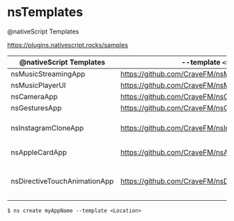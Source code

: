 # nsTemplates

@nativeScript Templates

https://plugins.nativescript.rocks/samples


| @nativeScript Templates | --template `<Location>`                        | Version   | Particularity |
|-------------------------|------------------------------------------------|-----------|---------------|
| nsMusicStreamingApp     | https://github.com/CraveFM/nsMusicStreamingApp | {N} 7.0 | |
| nsMusicPlayerUI         | https://github.com/CraveFM/nsMusicPlayerUI     | {N} 7.0 | |
| nsCameraApp             | https://github.com/CraveFM/nsCameraApp         | {N} 7.0 | |
| nsGesturesApp           | https://github.com/CraveFM/nsGesturesApp       | {N} 7.1 | |
| nsInstagramCloneApp     | https://github.com/CraveFM/nsInstagramCloneApp | {N} 7.0 | Uses local [{N} file-system](https://docs.nativescript.org/ns-framework-modules/file-system) |
| nsAppleCardApp          | https://github.com/CraveFM/nsAppleCardApp      | {N} 7.1 | [Animation](https://docs.nativescript.org/ui/animation-code) and [sass](https://docs.nativescript.org/ui/theme#sass-usage) |
| nsDirectiveTouchAnimationApp | https://github.com/CraveFM/nsDirectiveTouchAnimationApp | {N} :eight:.:one: | Structural, Attribute [Directives](https://docs.nativescript.org/angular/ui/ng-components/ng-directives) and [Pipes](https://docs.nativescript.org/core-concepts/angular-data-binding#data-converters)| 


```
$ ns create myAppName --template <Location>
```



